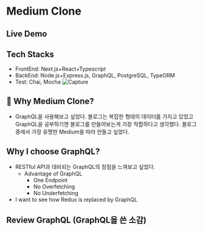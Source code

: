 # Medium Clone
## Live Demo

## Tech Stacks
* FrontEnd: Next.js+React+Typescript
* BackEnd: Node.js+Express.js, GraphQL, PostgreSQL, TypeORM
* Test: Chai, Mocha
![Capture](https://user-images.githubusercontent.com/37981164/94323214-ea3d8680-ff62-11ea-878e-45c4b0031ec6.PNG)

## 👏 Why Medium Clone?
* GraphQL을 사용해보고 싶었다. 블로그는 복잡한 형태의 데이터를 가지고 있었고 GraphQL을 공부하기엔 블로그를 만들어보는게 가장 적합하다고 생각했다. 블로그 중에서 가장 유명한 Medium을 따라 만들고 싶었다.

## Why I choose GraphQL?
* RESTful API과 대비되는 GraphQL의 장점을 느껴보고 싶었다.
  * Advantage of GraphQL
    * One Endpoint
    * No Overfetching
    * No Underfetching
* I want to see how Redux is replaced by GraphQL


## Review GraphQL (GraphQL을 쓴 소감)
